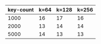 | key-count | k=64 | k=128 | k=256 |
|-----------|------|-------|-------|
|      1000 |   16 |    17 |    16 |
|      2000 |   13 |    14 |    14 |
|      5000 |   14 |    13 |    13 |
